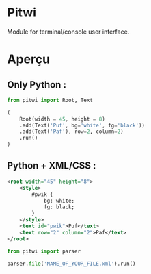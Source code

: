 # Pitwi

Module for terminal/console user interface.

# Aperçu

## Only Python :

```python
from pitwi import Root, Text

(
    Root(width = 45, height = 8)
    .add(Text('Puf', bg='white', fg='black'))
    .add(Text('Paf'), row=2, column=2)
    .run()
)
```

## Python + XML/CSS :

```xml
<root width="45" height="8">
	<style>
		#pwik {
			bg: white;
			fg: black;
		}
	</style>
	<text id="pwik">Puf</text>
	<text row="2" column="2">Paf</text>
</root>
```

```python
from pitwi import parser

parser.file('NAME_OF_YOUR_FILE.xml').run()
```